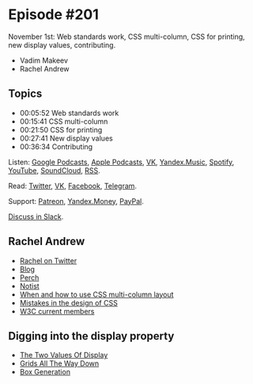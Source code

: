 # Episode #201

November 1st: Web standards work, CSS multi-column, CSS for printing, new display values, contributing.

- Vadim Makeev
- Rachel Andrew

## Topics

- 00:05:52 Web standards work
- 00:15:41 CSS multi-column
- 00:21:50 CSS for printing
- 00:27:41 New display values
- 00:36:34 Contributing

Listen: [Google Podcasts](https://podcasts.google.com/?feed=aHR0cHM6Ly93ZWItc3RhbmRhcmRzLnJ1L3BvZGNhc3QvZmVlZC8), [Apple Podcasts](https://itunes.apple.com/podcast/id1080500016), [VK](https://vk.com/podcasts-32017543), [Yandex.Music](https://music.yandex.ru/album/6245956), [Spotify](https://open.spotify.com/show/3rzAcADjpBpXt73L0epTjV), [YouTube](https://www.youtube.com/playlist?list=PLMBnwIwFEFHcwuevhsNXkFTcadeX5R1Go), [SoundCloud](https://soundcloud.com/web-standards), [RSS](https://web-standards.ru/podcast/feed/).

Read: [Twitter](https://twitter.com/webstandards_ru), [VK](https://vk.com/webstandards_ru), [Facebook](https://www.facebook.com/webstandardsru), [Telegram](https://t.me/webstandards_ru).

Support: [Patreon](https://www.patreon.com/webstandards_ru), [Yandex.Money](https://money.yandex.ru/to/41001119329753), [PayPal](https://www.paypal.me/pepelsbey).

[Discuss in Slack](http://slack.web-standards.ru/).

## Rachel Andrew

- [Rachel on Twitter](https://twitter.com/rachelandrew)
- [Blog](https://rachelandrew.co.uk/)
- [Perch](https://grabaperch.com/)
- [Notist](https://noti.st/)
- [When and how to use CSS multi-column layout](https://www.smashingmagazine.com/2019/01/css-multiple-column-layout-multicol/)
- [Mistakes in the design of CSS](https://wiki.csswg.org/ideas/mistakes)
- [W3C current members](https://www.w3.org/Consortium/Member/List)

## Digging into the display property

- [The Two Values Of Display](https://www.smashingmagazine.com/2019/04/display-two-value/)
- [Grids All The Way Down](https://www.smashingmagazine.com/2019/05/display-grid-subgrid/)
- [Box Generation](https://www.smashingmagazine.com/2019/05/display-box-generation/)
